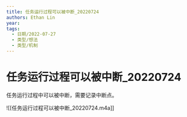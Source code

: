 ```yaml
---
title: 任务运行过程可以被中断_20220724
authors: Ethan Lin
year:
tags:
  - 日期/2022-07-27 
  - 类型/想法 
  - 类型/机制 
---
```



# 任务运行过程可以被中断_20220724






任务运行过程中可以被中断，需要记录中断点。

![[任务运行过程可以被中断_20220724.m4a]]